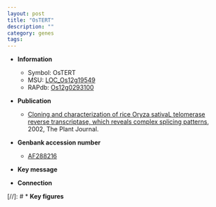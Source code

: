 ```yaml
---
layout: post
title: "OsTERT"
description: ""
category: genes
tags: 
---
```


* **Information**  
    + Symbol: OsTERT  
    + MSU: [LOC_Os12g19549](http://rice.plantbiology.msu.edu/cgi-bin/ORF_infopage.cgi?orf=LOC_Os12g19549)  
    + RAPdb: [Os12g0293100](http://rapdb.dna.affrc.go.jp/viewer/gbrowse_details/irgsp1?name=Os12g0293100)  

* **Publication**  
    + [Cloning and characterization of rice Oryza sativaL telomerase reverse transcriptase, which reveals complex splicing patterns](http://www.ncbi.nlm.nih.gov/pubmed?term=Cloning+and+characterization+of+rice+Oryza+sativaL+telomerase+reverse+transcriptase,+which+reveals+complex+splicing+patterns%5BTitle%5D), 2002, The Plant Journal.

* **Genbank accession number**  
    + [AF288216](http://www.ncbi.nlm.nih.gov/nuccore/AF288216)

* **Key message**  

* **Connection**  

[//]: # * **Key figures**  



